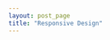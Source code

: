 ```yaml
---
layout: post_page
title: "Responsive Design"
---
```

<div id="test" class="example">
  <pre id="test-ui">
  </pre>
</div>
<script type="text/javascript" src="/js/jquery.min.js"></script>
<script type="text/javascript" src="/js/bacon.js"></script>
<script type="text/javascript" src="/js/bacon-model.js"></script>
<script type="text/javascript" src="/js/bacon-jquery.js"></script>
<script type="text/javascript" src="/js/responsive-design-orig.js"></script>
